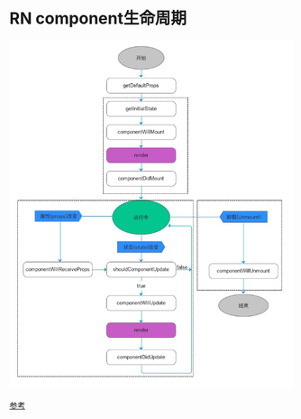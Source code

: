 # RN component生命周期
    
![屏幕快照 2017-06-22 下午4.54.11](media/14981215509581/%E5%B1%8F%E5%B9%95%E5%BF%AB%E7%85%A7%202017-06-22%20%E4%B8%8B%E5%8D%884.54.11.png)



[参考](http://blog.csdn.net/elinavampire/article/details/51813677)

